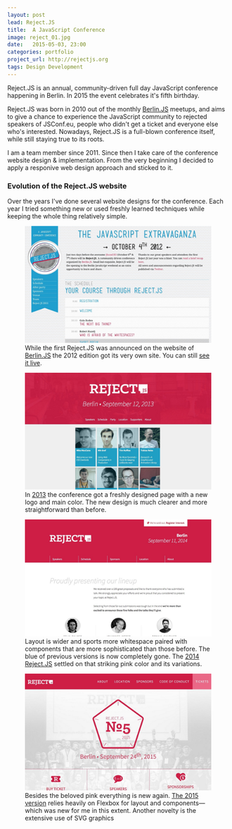 ```yaml
---
layout: post
lead: Reject.JS
title:  A JavaScript Conference
image: reject_01.jpg
date:   2015-05-03, 23:00
categories: portfolio
project_url: http://rejectjs.org
tags: Design Development
---
```


Reject.JS is an annual, community-driven full day JavaScript conference happening in Berlin. In 2015 the event celebrates it's fifth birthday.

Reject.JS was born in 2010 out of the monthly [Berlin.JS](http://berlinjs.org) meetups, and aims to give a chance to experience the JavaScript community to rejected speakers of JSConf.eu, people who didn't get a ticket and everyone else who's interested. Nowadays, Reject.JS is a full-blown conference itself, while still staying true to its roots.

I am a team member since 2011. Since then I take care of the conference website design & implementation. From the very beginning I decided to apply a responive web design approach and sticked to it.

### Evolution of the Reject.JS website

Over the years I've done several website designs for the conference. Each year I tried something new or used freshly learned techniques while keeping the whole thing relatively simple.

<figure class="post__figure">
  <img class="post__figure-image" src="/img/rejectjs/2012_reject.jpg">
  <figcaption class="post__figure-caption">
    While the first Reject.JS was announced on the website of <a href="http://berlinjs.org" title="Berlin JavaScript Usergroup">Berlin.JS</a> the 2012 edition got its very own site. You can still <a href="http://2012.rejectjs.org" title="Reject.JS 2012">see it live</a>.
  </figcaption>
</figure>

<figure class="post__figure">
  <img class="post__figure-image" src="/img/rejectjs/2013_reject.jpg">
  <figcaption class="post__figure-caption">
    In <a href="http://2013.rejectjs.org" title="Reject.JS 2013">2013</a> the conference got a freshly designed page with a new logo and main color. The new design is much clearer and more straightforward than before.
  </figcaption>
</figure>

<figure class="post__figure">
  <img class="post__figure-image" src="/img/rejectjs/2014_reject.jpg">
  <figcaption class="post__figure-caption">
    Layout is wider and sports more whitespace paired with components that are more sophisticated than those before. The blue of previous versions is now completely gone. The <a href="http://2014.rejectjs.org" title="Reject.JS 2014">2014 Reject.JS</a> settled on that striking pink color and its variations.
  </figcaption>
</figure>

<figure class="post__figure">
  <img class="post__figure-image" src="/img/rejectjs/2015_reject.jpg">
  <figcaption class="post__figure-caption">
    Besides the beloved pink everything is new again. <a href="http://rejectjs.org" title="Reject.JS 2015">The 2015 version</a> relies heavily on Flexbox for layout and components—which was new for me in this extent. Another novelty is the extensive use of SVG graphics
  </figcaption>
</figure>
